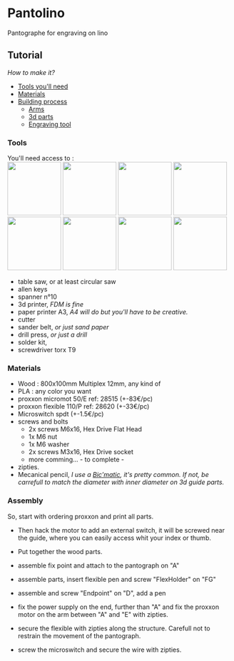 # Pantolino
Pantographe for engraving on lino
## Tutorial
*How to make it?*

- [Tools you'll need](#tools)
- [Materials](#mat)
- [Building process](#ass)
  - [Arms](/03BXL/pantolino-tuto-arms.md)
  - [3d parts](/03BXL/pantolino-tuto-3d.md)
  - [Engraving tool](/03BXL/pantolino-tuto-tool.md)



### Tools
You'll need access to :  
<img src="https://user-images.githubusercontent.com/12049360/30107419-009d19a0-92ff-11e7-882b-a74c00e651f5.png" height="120"></img> <img src="https://user-images.githubusercontent.com/12049360/30107333-b748dc9e-92fe-11e7-82d6-d22c34b4dfdd.png" height="120"></img> <img src="https://user-images.githubusercontent.com/12049360/30107576-785f23f2-92ff-11e7-9269-c169eb60c5e9.png" height="120"></img> <img src="https://user-images.githubusercontent.com/12049360/30107924-96967ba8-9300-11e7-9472-1e6d74e82ead.png" height="120"></img> <img src="https://user-images.githubusercontent.com/12049360/30108100-46382552-9301-11e7-8c3a-44a3ad884c9a.png" height="120"></img> <img src="https://user-images.githubusercontent.com/12049360/30108088-31f16284-9301-11e7-942a-5d5ea8d411cc.png" height="120"></img> <img src="https://user-images.githubusercontent.com/12049360/30108162-8a0472cc-9301-11e7-8585-e063e4eca09d.png" height="120"></img> <img src="https://user-images.githubusercontent.com/12049360/30111943-eb94a1d4-930f-11e7-94d7-00988aa820c8.png" height="120"></img>

- table saw, or at least circular saw  
- allen keys  
- spanner n°10
- 3d printer, *FDM is fine*
- paper printer A3, *A4 will do but you'll have to be creative.*
- cutter
- sander belt, *or just sand paper*
- drill press, *or just a drill*
- solder kit,
- screwdriver torx T9

<a name="mat"/>

### Materials

- Wood : 800x100mm Multiplex 12mm, any kind of
- PLA : any color you want
- proxxon micromot 50/E ref: 28515 (+-83€/pc)
- proxxon flexible 110/P ref: 28620 (+-33€/pc)
- Microswitch spdt (+-1.5€/pc)
- screws and bolts
  - 2x screws M6x16, Hex Drive Flat Head
  - 1x M6 nut
  - 1x M6 washer
  - 2x screws M3x16, Hex Drive socket
  - more comming... - to complete -  
- zipties.
- Mecanical pencil, *I use a [Bic'matic](https://www.amazon.fr/BIC-Matic-Original-Porte-Mines-0-7mm/dp/B000SHP5P0), it's pretty common. If not, be carrefull to match the diameter with inner diameter on 3d guide parts.*  

<a name="ass"/>

### Assembly
So, start with ordering proxxon and print all parts.  
- Then hack the motor to add an external switch, it will be screwed near the guide, where you can easily access whit your index or thumb.  

- Put together the wood parts.  
- assemble fix point and attach to the pantograph on "A"
- assemble parts, insert flexible pen and screw "FlexHolder" on "FG"
- assemble and screw "Endpoint" on "D", add a pen

- fix the power supply on the end, further than "A" and fix the proxxon motor on the arm between "A" and "E" with zipties.
- secure the flexible with zipties along the structure. Carefull not to restrain the movement of the pantograph.
- screw the microswitch and secure the wire with zipties.
